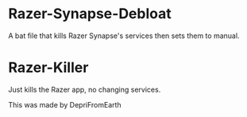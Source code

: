# Razer-Synapse-Debloat

A bat file that kills Razer Synapse's services then sets them to manual.

# Razer-Killer

Just kills the Razer app, no changing services.

This was made by DepriFromEarth
